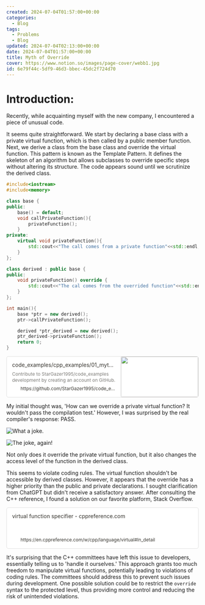 ```yaml
---
created: 2024-07-04T01:57:00+00:00
categories:
  - Blog
tags:
  - Problems
  - Blog
updated: 2024-07-04T02:13:00+00:00
date: 2024-07-04T01:57:00+00:00
title: Myth of Override
cover: https://www.notion.so/images/page-cover/webb1.jpg
id: 6e79f44c-5df9-46d3-bbec-45dc2f724d70
---
```


# Introduction:

Recently, while acquainting myself with the new company, I encountered a piece of unusual code.

It seems quite straightforward. We start by declaring a base class with a private virtual function, which is then called by a public member function. Next, we derive a class from the base class and override the virtual function. This pattern is known as the Template Pattern. It defines the skeleton of an algorithm but allows subclasses to override specific steps without altering its structure. The code appears sound until we scrutinize the derived class.

```c++
#include<iostream>
#include<memory>

class base {
public:
    base() = default;
    void callPrivateFunction(){
        privateFunction();
    }
private:
    virtual void privateFunction(){
        std::cout<<"The call comes from a private function"<<std::endl;
    }
};

class derived : public base {
public:
    void privateFunction() override {
        std::cout<<"The cal comes from the overrided function"<<std::endl;
    }
};

int main(){
    base *ptr = new derived();
    ptr->callPrivateFunction();

    derived *ptr_derived = new derived();
    ptr_derived->privateFunction();
    return 0;
}
```

<div style="width: 100%; margin-top: 4px; margin-bottom: 4px;"><div style="display: flex; background:white;border-radius:5px"><a href="https://github.com/StarGazer1995/code_examples/blob/main/cpp_examples/01_myth_of_override/src/main.cpp"target="_blank"rel="noopener noreferrer"style="display: flex; color: inherit; text-decoration: none; user-select: none; transition: background 20ms ease-in 0s; cursor: pointer; flex-grow: 1; min-width: 0px; flex-wrap: wrap-reverse; align-items: stretch; text-align: left; overflow: hidden; border: 1px solid rgba(55, 53, 47, 0.16); border-radius: 5px; position: relative; fill: inherit;"><div style="flex: 4 1 180px; padding: 12px 14px 14px; overflow: hidden; text-align: left;"><div style="font-size: 14px; line-height: 20px; color: rgb(55, 53, 47); white-space: nowrap; overflow: hidden; text-overflow: ellipsis; min-height: 24px; margin-bottom: 2px;">code_examples/cpp_examples/01_myth_of_override/src/main.cpp at main · StarGazer1995/code_examples</div><div style="font-size: 12px; line-height: 16px; color: rgba(55, 53, 47, 0.65); height: 32px; overflow: hidden;">Contribute to StarGazer1995/code_examples development by creating an account on GitHub.</div><div style="display: flex; margin-top: 6px; height: 16px;"><img src="https://github.githubassets.com/favicons/favicon.svg"style="width: 16px; height: 16px; min-width: 16px; margin-right: 6px;"><div style="font-size: 12px; line-height: 16px; color: rgb(55, 53, 47); white-space: nowrap; overflow: hidden; text-overflow: ellipsis;">https://github.com/StarGazer1995/code_examples/blob/main/cpp_examples/01_myth_of_override/src/main.cpp</div></div></div><div style="flex: 1 1 180px; display: block; position: relative;"><div style="position: absolute; inset: 0px;"><div style="width: 100%; height: 100%;"><img src="https://opengraph.githubassets.com/24dae9f0ad65ae788f1f405a6204e98dbfd21a90718b49e4873c8a534314d035/StarGazer1995/code_examples" referrerpolicy="no-referrer" style="display: block; object-fit: cover; border-radius: 3px; width: 100%; height: 100%;"></div></div></div></a></div></div>

My initial thought was, 'How can we override a private virtual function? It wouldn't pass the compilation test.' However, I was surprised by the real compiler's response: PASS.

![What a joke.](https://prod-files-secure.s3.us-west-2.amazonaws.com/9ae3228c-6982-46ec-8946-abb7d53f72af/7076b5a7-f77b-4088-89a5-4af49191dc75/Untitled.png?X-Amz-Algorithm=AWS4-HMAC-SHA256&X-Amz-Content-Sha256=UNSIGNED-PAYLOAD&X-Amz-Credential=ASIAZI2LB466VL5OAXRB%2F20250427%2Fus-west-2%2Fs3%2Faws4_request&X-Amz-Date=20250427T063652Z&X-Amz-Expires=3600&X-Amz-Security-Token=IQoJb3JpZ2luX2VjEL3%2F%2F%2F%2F%2F%2F%2F%2F%2F%2FwEaCXVzLXdlc3QtMiJIMEYCIQC20vKMYdRKGQhK6t861Aayp3WxP8hSd%2FPlL5ZxAj2EIwIhAKJP75DEfi%2BkeI3GxlvIVTCtHPyUmAv%2B57uak4YiDsLWKv8DCFYQABoMNjM3NDIzMTgzODA1IgwJyXu4HR3rIS9BACQq3AN0AtiFKD%2Fd%2BZIzJFBZiOKqWy2LZrJbzuP2oHEe0w8LVeqkhIN3rtlNTmFOLO13mA1Fa5jPY1%2BIEKXR%2B4rfdq5VpKU1NuJ3j4vhePbWihxOzeJuoptv%2BeEcAWvx90%2FbzCCfiCe4OS9Xov0%2BoqG%2F4gf%2F0qOMu9U14m309Sl8aoBSpuHilhhMBXlFGsqH59X%2BId0rKPBuRBzW6D9fCXjG%2F1jSw3j3HRCEJVj%2FzgunumpAWeLdFFTYKatbjS4%2F4E8uuI%2FlY7QIqrCtM2N2XZzd1%2Fy9%2BWGEORTkCAxAbJv99LbB61PiJ%2FhQetRK0zXh2g4A%2FhQt1lgOY4DMn6bmlr%2FtD3ZEstlQ5dEmasuQebAWyA%2FsDF8JZf5m9A%2Fi5WG8YggYhvFsScCjwj8bphZhHaH3T7r3JHIb8FHs0Yq0aa7Gy5cWRVCUDSfj61TAnH60ed2R%2FKlA%2FJ%2BJpGWx2s2E5H7SLZu2Nl0WUwDZ8ze%2FOaTztD0OvRM9jwhIJxjVkv3rA9fCfCfKCFqtmM16K6X2kJ6HMic5oJBg9z1dikVz4%2BikSQ5NeMIhI2dBCDW8g3rXweNuUCjd%2FEhyJo0FH4akZM9aEOpLmOtDTLszUM2TpTzGjiQ0XqRht5TAIjLXpv%2BvzDCl7bbABjqkAQFAkJAejQDYgsWFYMmB2ExZ2uIoroqt3Ytu4sRPeX7YcW0o0SEEKtmb12C3fd5F0qoMktKixd949y6z4NZtjV9ILrFf1r4GE2aXaC9nSI%2Bc6pyztUJO5AgIo96WLvD4sc0dUlcEWGaGhChcb7%2FVcsYMkqZWNkjFnZjgTEjwxrN8CzQUpvKSCJPh5nZ7n29QdlLLmIv4uRGfUIDiJFJqHf2ccyQp&X-Amz-Signature=87a4e84fa7e19c43904b6a68e00662a7313617e7e3b5f9e962b9aea1da687454&X-Amz-SignedHeaders=host&x-id=GetObject)

![The joke, again!](https://prod-files-secure.s3.us-west-2.amazonaws.com/9ae3228c-6982-46ec-8946-abb7d53f72af/2529529b-7ad6-4518-8580-80a12b76db36/Untitled.png?X-Amz-Algorithm=AWS4-HMAC-SHA256&X-Amz-Content-Sha256=UNSIGNED-PAYLOAD&X-Amz-Credential=ASIAZI2LB466VL5OAXRB%2F20250427%2Fus-west-2%2Fs3%2Faws4_request&X-Amz-Date=20250427T063652Z&X-Amz-Expires=3600&X-Amz-Security-Token=IQoJb3JpZ2luX2VjEL3%2F%2F%2F%2F%2F%2F%2F%2F%2F%2FwEaCXVzLXdlc3QtMiJIMEYCIQC20vKMYdRKGQhK6t861Aayp3WxP8hSd%2FPlL5ZxAj2EIwIhAKJP75DEfi%2BkeI3GxlvIVTCtHPyUmAv%2B57uak4YiDsLWKv8DCFYQABoMNjM3NDIzMTgzODA1IgwJyXu4HR3rIS9BACQq3AN0AtiFKD%2Fd%2BZIzJFBZiOKqWy2LZrJbzuP2oHEe0w8LVeqkhIN3rtlNTmFOLO13mA1Fa5jPY1%2BIEKXR%2B4rfdq5VpKU1NuJ3j4vhePbWihxOzeJuoptv%2BeEcAWvx90%2FbzCCfiCe4OS9Xov0%2BoqG%2F4gf%2F0qOMu9U14m309Sl8aoBSpuHilhhMBXlFGsqH59X%2BId0rKPBuRBzW6D9fCXjG%2F1jSw3j3HRCEJVj%2FzgunumpAWeLdFFTYKatbjS4%2F4E8uuI%2FlY7QIqrCtM2N2XZzd1%2Fy9%2BWGEORTkCAxAbJv99LbB61PiJ%2FhQetRK0zXh2g4A%2FhQt1lgOY4DMn6bmlr%2FtD3ZEstlQ5dEmasuQebAWyA%2FsDF8JZf5m9A%2Fi5WG8YggYhvFsScCjwj8bphZhHaH3T7r3JHIb8FHs0Yq0aa7Gy5cWRVCUDSfj61TAnH60ed2R%2FKlA%2FJ%2BJpGWx2s2E5H7SLZu2Nl0WUwDZ8ze%2FOaTztD0OvRM9jwhIJxjVkv3rA9fCfCfKCFqtmM16K6X2kJ6HMic5oJBg9z1dikVz4%2BikSQ5NeMIhI2dBCDW8g3rXweNuUCjd%2FEhyJo0FH4akZM9aEOpLmOtDTLszUM2TpTzGjiQ0XqRht5TAIjLXpv%2BvzDCl7bbABjqkAQFAkJAejQDYgsWFYMmB2ExZ2uIoroqt3Ytu4sRPeX7YcW0o0SEEKtmb12C3fd5F0qoMktKixd949y6z4NZtjV9ILrFf1r4GE2aXaC9nSI%2Bc6pyztUJO5AgIo96WLvD4sc0dUlcEWGaGhChcb7%2FVcsYMkqZWNkjFnZjgTEjwxrN8CzQUpvKSCJPh5nZ7n29QdlLLmIv4uRGfUIDiJFJqHf2ccyQp&X-Amz-Signature=96c2e4c82bf64a3e3d46210716f5de5f3cf0c1a0e371233c7cd78ee1b99357f2&X-Amz-SignedHeaders=host&x-id=GetObject)

Not only does it override the private virtual function, but it also changes the access level of the function in the derived class.

This seems to violate coding rules. The virtual function shouldn't be accessible by derived classes. However, it appears that the override has a higher priority than the public and private declarations. I sought clarification from ChatGPT but didn't receive a satisfactory answer. After consulting the C++ reference, I found a solution on our favorite platform, Stack Overflow.

<div style="width: 100%; margin-top: 4px; margin-bottom: 4px;"><div style="display: flex; background:white;border-radius:5px"><a href="https://en.cppreference.com/w/cpp/language/virtual#In_detail"target="_blank"rel="noopener noreferrer"style="display: flex; color: inherit; text-decoration: none; user-select: none; transition: background 20ms ease-in 0s; cursor: pointer; flex-grow: 1; min-width: 0px; flex-wrap: wrap-reverse; align-items: stretch; text-align: left; overflow: hidden; border: 1px solid rgba(55, 53, 47, 0.16); border-radius: 5px; position: relative; fill: inherit;"><div style="flex: 4 1 180px; padding: 12px 14px 14px; overflow: hidden; text-align: left;"><div style="font-size: 14px; line-height: 20px; color: rgb(55, 53, 47); white-space: nowrap; overflow: hidden; text-overflow: ellipsis; min-height: 24px; margin-bottom: 2px;">virtual function specifier - cppreference.com</div><div style="font-size: 12px; line-height: 16px; color: rgba(55, 53, 47, 0.65); height: 32px; overflow: hidden;"></div><div style="display: flex; margin-top: 6px; height: 16px;"><img src="https://en.cppreference.com/favicon.ico"style="width: 16px; height: 16px; min-width: 16px; margin-right: 6px;"><div style="font-size: 12px; line-height: 16px; color: rgb(55, 53, 47); white-space: nowrap; overflow: hidden; text-overflow: ellipsis;">https://en.cppreference.com/w/cpp/language/virtual#In_detail</div></div></div></a></div></div>

It's surprising that the C++ committees have left this issue to developers, essentially telling us to 'handle it ourselves.' This approach grants too much freedom to manipulate virtual functions, potentially leading to violations of coding rules. The committees should address this to prevent such issues during development. One possible solution could be to restrict the `override` syntax to the protected level, thus providing more control and reducing the risk of unintended violations.
